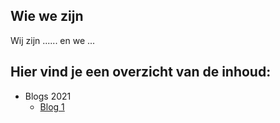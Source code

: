 ## Wie we zijn

Wij zijn ...... en we ...

## Hier vind je een overzicht van de inhoud:

* Blogs 2021
  * [Blog 1](./BlogTemplate.md)
